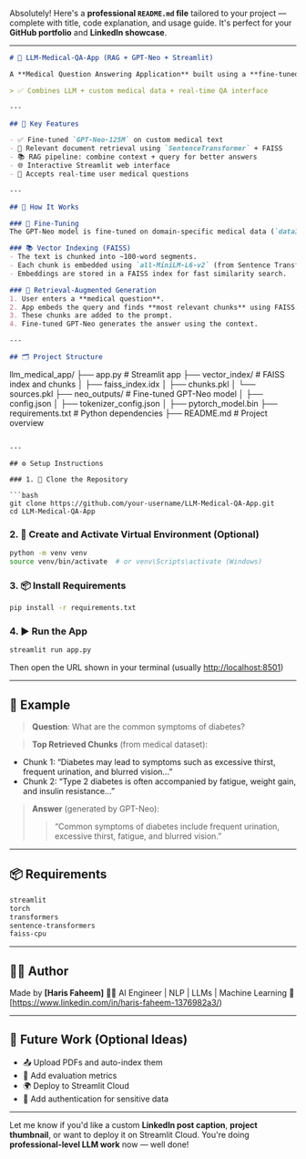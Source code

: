 Absolutely! Here's a **professional `README.md` file** tailored to your project — complete with title, code explanation, and usage guide. It's perfect for your **GitHub portfolio** and **LinkedIn showcase**.

---

```markdown
# 🧠 LLM-Medical-QA-App (RAG + GPT-Neo + Streamlit)

A **Medical Question Answering Application** built using a **fine-tuned GPT-Neo model**, enhanced with **FAISS vector search** for Retrieval-Augmented Generation (RAG), and deployed using **Streamlit**.

> ✅ Combines LLM + custom medical data + real-time QA interface

---

## 📌 Key Features

- ✅ Fine-tuned `GPT-Neo-125M` on custom medical text
- 🔎 Relevant document retrieval using `SentenceTransformer` + FAISS
- 📚 RAG pipeline: combine context + query for better answers
- 🌐 Interactive Streamlit web interface
- 💬 Accepts real-time user medical questions

---

## 🧠 How It Works

### 🔧 Fine-Tuning
The GPT-Neo model is fine-tuned on domain-specific medical data (`data1.txt`) to adapt its generation style to medical Q&A.

### 📚 Vector Indexing (FAISS)
- The text is chunked into ~100-word segments.
- Each chunk is embedded using `all-MiniLM-L6-v2` (from Sentence Transformers).
- Embeddings are stored in a FAISS index for fast similarity search.

### 🔁 Retrieval-Augmented Generation
1. User enters a **medical question**.
2. App embeds the query and finds **most relevant chunks** using FAISS.
3. These chunks are added to the prompt.
4. Fine-tuned GPT-Neo generates the answer using the context.

---

## 🗂️ Project Structure

```

llm\_medical\_app/
├── app.py                 # Streamlit app
├── vector\_index/          # FAISS index and chunks
│   ├── faiss\_index.idx
│   ├── chunks.pkl
│   └── sources.pkl
├── neo\_outputs/           # Fine-tuned GPT-Neo model
│   ├── config.json
│   ├── tokenizer\_config.json
│   ├── pytorch\_model.bin
├── requirements.txt       # Python dependencies
├── README.md              # Project overview

````

---

## ⚙️ Setup Instructions

### 1. 🔽 Clone the Repository

```bash
git clone https://github.com/your-username/LLM-Medical-QA-App.git
cd LLM-Medical-QA-App
````

### 2. 🐍 Create and Activate Virtual Environment (Optional)

```bash
python -m venv venv
source venv/bin/activate  # or venv\Scripts\activate (Windows)
```

### 3. 📦 Install Requirements

```bash
pip install -r requirements.txt
```

### 4. ▶️ Run the App

```bash
streamlit run app.py
```

Then open the URL shown in your terminal (usually [http://localhost:8501](http://localhost:8501))

---

## 🧪 Example

> **Question**: What are the common symptoms of diabetes?

> **Top Retrieved Chunks** (from medical dataset):

* Chunk 1: “Diabetes may lead to symptoms such as excessive thirst, frequent urination, and blurred vision...”
* Chunk 2: “Type 2 diabetes is often accompanied by fatigue, weight gain, and insulin resistance...”

> **Answer** (generated by GPT-Neo):
>
> > “Common symptoms of diabetes include frequent urination, excessive thirst, fatigue, and blurred vision.”

---

## 📦 Requirements

```txt
streamlit
torch
transformers
sentence-transformers
faiss-cpu
```

---

## 🙋‍♂️ Author

Made by **\[Haris Faheem]**
🧑‍💻 AI Engineer | NLP | LLMs | Machine Learning
🔗 [https://www.linkedin.com/in/haris-faheem-1376982a3/)

---

## 📌 Future Work (Optional Ideas)

* 📤 Upload PDFs and auto-index them
* 🧪 Add evaluation metrics
* 🌍 Deploy to Streamlit Cloud
* 🔐 Add authentication for sensitive data

---



Let me know if you'd like a custom **LinkedIn post caption**, **project thumbnail**, or want to deploy it on Streamlit Cloud. You're doing **professional-level LLM work** now — well done!
```
